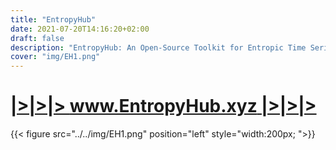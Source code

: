 ```yaml
---
title: "EntropyHub"
date: 2021-07-20T14:16:20+02:00
draft: false
description: "EntropyHub: An Open-Source Toolkit for Entropic Time Series Analysis Project"
cover: "img/EH1.png"
---
```



# [**|>|>|> www.EntropyHub.xyz |>|>|>**](https://www.entropyhub.xyz)

{{< figure src="../../img/EH1.png" position="left" style="width:200px; ">}}


